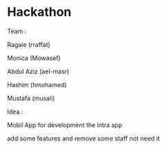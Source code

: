 # Hackathon
Team :

Ragaie (rraffat)

Monica (Mowasef)

Abdul Aziz (ael-masr)

Hashim (hmohamed)

Mustafa (musali)


Idea :

Mobil App for development the intra app

add some features and remove some staff not need it

